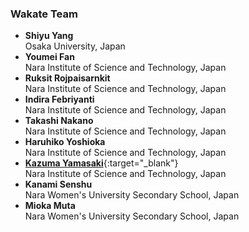 ### Wakate Team

- **Shiyu Yang**<br>Osaka University, Japan
- **Youmei Fan**<br>Nara Institute of Science and Technology, Japan
- **Ruksit Rojpaisarnkit**<br>Nara Institute of Science and Technology, Japan
- **Indira Febriyanti**<br>Nara Institute of Science and Technology, Japan
- **Takashi Nakano**<br>Nara Institute of Science and Technology, Japan
- **Haruhiko Yoshioka**<br>Nara Institute of Science and Technology, Japan
- [**Kazuma Yamasaki**](https://hietan.com){:target="_blank"}<br>Nara Institute of Science and Technology, Japan
- **Kanami Senshu**<br>Nara Women's University Secondary School, Japan
- **Mioka Muta**<br>Nara Women's University Secondary School, Japan
